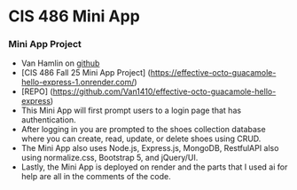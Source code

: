 # CIS 486 Mini App

### Mini App Project 
- Van Hamlin on [github](https://github.com/Van1410)
- [CIS 486 Fall 25 Mini App Project] (https://effective-octo-guacamole-hello-express-1.onrender.com/)
- [REPO] (https://github.com/Van1410/effective-octo-guacamole-hello-express)
- This Mini App will first prompt users to a login page that has authentication.
- After logging in you are prompted to the shoes collection database where you can create, read, update, or delete shoes using CRUD.
- The Mini App also uses Node.js, Express.js, MongoDB, RestfulAPI also using normalize.css, Bootstrap 5, and jQuery/UI.
- Lastly, the Mini App is deployed on render and the parts that I used ai for help are all in the comments of the code.
